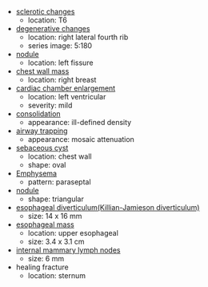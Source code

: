- [sclerotic changes](../../definitions/hood/sclerotic-lesion.md)
  - location: T6
- [degenerative changes](../../definitions/nuance/thoracic_spine_degenerative_changes.json)
  - location: right lateral fourth rib
  - series image: 5:180
- [nodule](../../definitions/hood/pulmonary-nodule.md)
  - location: left fissure
- [chest wall mass](../../definitions/nuance/chest_wall_mass.json)
  - location: right breast
- [cardiac chamber enlargement](../../definitions/upmedic/Cardiomegaly.cde.md)
  - location: left ventricular
  - severity: mild
- [consolidation](../../definitions/smartreporting/consolidation.txt)
  - appearance: ill-defined density
- [airway trapping](../../definitions/upmedic/AirTrapping.cde.md)
  - appearance: mosaic attenuation
- [sebaceous cyst](../../definitions/upmedic/Cyst.cde.md)
  - location: chest wall
  - shape: oval
- [Emphysema](../../definitions/hood/emphysema.json)
  - pattern: paraseptal
- [nodule](../../definitions/hood/pulmonary-nodule.md)
  - shape: triangular
- [esophageal diverticulum(Killian-Jamieson diverticulum)](../../definitions/hood/esophageal-diverticulum.md)
  - size: 14 x 16 mm
- [esophageal mass](../../definitions/hood/esophageal-mass.md)
  - location: upper esophageal
  - size: 3.4 x 3.1 cm
- [internal mammary lymph nodes](../../definitions/hood/internal-mammary-lymph-node.md)
  - size: 6 mm
- healing fracture
  - location: sternum